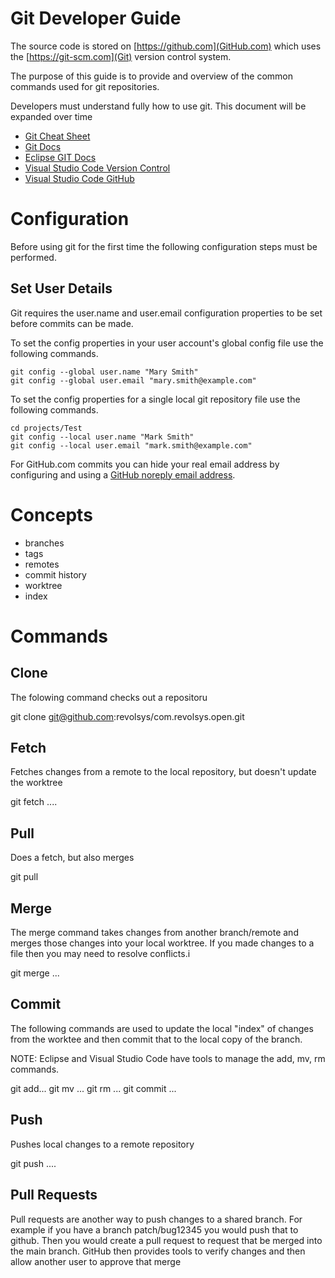 # Git Developer Guide

The source code is stored on [https://github.com](GitHub.com) which uses the 
[https://git-scm.com](Git) version control system.

The purpose of this guide is to provide and overview of the common commands used for git
repositories.

Developers must understand fully how to use git. This document will be expanded over time
* [Git Cheat Sheet](https://training.github.com/downloads/github-git-cheat-sheet.pdf)
* [Git Docs](https://git-scm.com/docs)
* [Eclipse GIT Docs](https://www.eclipse.org/egit/documentation/)
* [Visual Studio Code Version Control](https://code.visualstudio.com/docs/editor/versioncontrol)
* [Visual Studio Code GitHub](https://code.visualstudio.com/docs/editor/github)

# Configuration

Before using git for the first time the following configuration steps must be performed. 

## Set User Details

Git requires the user.name and user.email configuration properties to be set before commits can be
made.

To set the config properties in your user account's global config file use the following commands.

```
git config --global user.name "Mary Smith"
git config --global user.email "mary.smith@example.com"
```

To set the config properties for a single local git repository file use the following commands.

```
cd projects/Test
git config --local user.name "Mark Smith"
git config --local user.email "mark.smith@example.com"
```

For GitHub.com commits you can hide your real email address by configuring and using a 
[GitHub noreply email address](https://docs.github.com/en/account-and-profile/setting-up-and-managing-your-github-user-account/managing-email-preferences/setting-your-commit-email-address).

# Concepts

* branches
* tags
* remotes
* commit history
* worktree
* index


# Commands

## Clone

The folowing command checks out a repositoru

git clone git@github.com:revolsys/com.revolsys.open.git

## Fetch

Fetches changes from a remote to the local repository, but doesn't update the worktree

git fetch ....

## Pull

Does a fetch, but also merges

git pull

## Merge

The merge command takes changes from another branch/remote and merges those changes into your local
worktree. If you made changes to a file then you may need to resolve conflicts.i

git merge ...

## Commit

The following commands are used to update the local "index" of changes from the worktee and then
commit that to the local copy of the branch.

NOTE: Eclipse and Visual Studio Code have tools to manage the add, mv, rm commands.

git add... 
git mv ...
git rm ...
git commit ...


## Push

Pushes local changes to a remote repository

git push ....

## Pull Requests

Pull requests are another way to push changes to a shared branch. For example if you have a branch
patch/bug12345 you would push that to github. Then you would create a pull request to request that
be merged into the main branch. GitHub then provides tools to verify changes and then allow another
user to approve that merge
